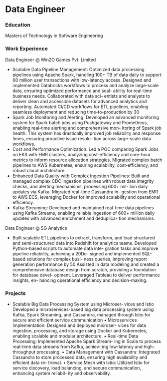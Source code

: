 # Data Engineer

### Education
Masters of Technology in Software Engineering

### Work Experience
Data Engineer @ WinZO Games Pvt. Limited
- Scalable Data Pipeline Management: Optimized data processing
pipelines using Apache Spark, handling 100+ TB of data daily
to support 60 million user transactions with low-latency access.
Designed and implemented Databricks workflows to process and
analyze large-scale data, ensuring optimized performance and scal-
ability for real-time business needs. Collaborated with data sci-
entists and analysts to deliver clean and accessible datasets for
advanced analytics and reporting. Automated CI/CD workflows
for ETL pipelines, enabling seamless deployment and reducing
time-to-production by 30
- Spark Job Monitoring and Alerting: Developed an advanced
monitoring system for Spark batch jobs using Pushgateway and
Prometheus, enabling real-time alerting and comprehensive mon-
itoring of Spark job health. This system has drastically improved
job reliability and response times, ensuring proactive issue resolu-
tion across large-scale data workflows.
- Cost and Performance Optimization: Led a POC comparing
Spark Jobs on EKS with EMR clusters, analyzing cost-efficiency
and core-hour metrics to inform resource allocation strategies.
Migrated complex batch pipelines to AWS Kubernetes, ensuring
scalability, cost-efficiency, and robust cloud architecture.
- Enhanced Data Quality with Complex Ingestion Pipelines: Built
and managed complex CDC ingestion pipelines with robust data
integrity checks, and alerting mechanisms, processing 600+ mil-
lion daily updates via Kafka. Migrated real-time Cassandra in-
gestion from EMR to AWS ECS, leveraging Docker for improved
scalability and operational efficiency.
- Kafka Streaming: Developed and maintained real-time data
pipelines using Kafka Streams, enabling reliable ingestion of 600+
million daily updates with advanced enrichment and deduplica-
tion mechanisms.

Data Engineer @ SG Analytics
- Built scalable ETL pipelines to extract, transform, and load
structured and semi-structured data into Redshift for analytics
teams. Developed Python-based scripts to automate data inte-
gration tasks and improve pipeline reliability, achieving a 20De-
signed and implemented SQL-based solutions for complex busi-
ness queries, improving report generation performance by 50
   Assisted in data modeling and created a comprehensive database
design from scratch, providing a foundation for database devel-
opment. Leveraged Tableau to deliver performance insights, en-
hancing operational efficiency and decision-making.

### Projects
- Scalable Big Data Processing System using Microser-
vices and Istio
Developed a microservices-based big data processing system using
Kafka, Spark Streaming, and Cassandra, managed through Istio for
secure and efficient service communication
• Microservices Implementation: Designed and deployed microser-
vices for data ingestion, processing, and storage using Docker and
Kubernetes, enabling scalable and modular architecture.
• Real-time Data Processing: Implemented Apache Spark Stream-
ing in Scala to process real-time data streams from Kafka, achiev-
ing low-latency and high-throughput processing.
• Data Management with Cassandra: Integrated Cassandra to store
processed data, ensuring high availability and efficient data re-
trieval.
• Service Mesh with Istio: Utilized Istio for service discovery, load
balancing, and secure communication, enhancing system reliabil-
ity and observability.
